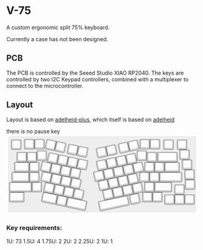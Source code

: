 # V-75
A custom ergonomic split 75% keyboard.

Currently a case has not been designed.

## PCB
The PCB is controlled by the Seeed Studio XIAO RP2040.
The keys are controlled by two I2C Keypad controllers, combined with a multiplexer to connect to the microcontroller.
## Layout
Layout is based on [adelheid-plus](https://github.com/dcpedit/adelheid-plus), which itself is based on [adelheid](https://github.com/floookay/adelheid)

there is no pause key
[![layout](./layout.svg)](http://www.keyboard-layout-editor.com/#/gists/f74fb113e9c0a2a6331c69c353f7e635)

### Key requirements:

1U: 73
1.5U: 4
1.75U: 2
2U: 2
2.25U: 2
1U: 1
